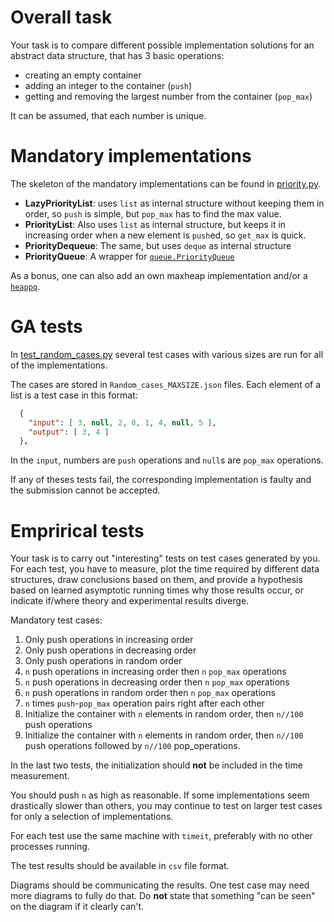 # Overall task

Your task is to compare different possible implementation solutions for an abstract data structure, that has 3 basic operations:
 - creating an empty container
 - adding an integer to the container (`push`)
 - getting and removing the largest number from the container (`pop_max`)

It can be assumed, that each number is unique. 

# Mandatory implementations

The skeleton of the mandatory implementations can be found in [priority.py](priority.py). 
 - **LazyPriorityList**: uses `list` as internal structure without keeping them in order, so `push` is simple, but `pop_max` has to find the max value.
 - **PriorityList**: Also uses `list` as internal structure, but keeps it in increasing order when a new element is `push`ed, so `get_max` is quick.
 - **PriorityDequeue**: The same, but uses `deque` as internal structure
 - **PriorityQueue**: A wrapper for [`queue.PriorityQueue`](https://docs.python.org/3/library/queue.html#queue.PriorityQueue)
  
As a bonus, one can also add an own maxheap implementation and/or a [`heappq`](https://docs.python.org/3/library/heapq.html).

# GA tests

In [test_random_cases.py](test_random_cases.py) several test cases with various sizes are run for all of the implementations. 

The cases are stored in `Random_cases_MAXSIZE.json` files. Each element of a list is a test case in this format:

```json
  {
    "input": [ 3, null, 2, 0, 1, 4, null, 5 ],
    "output": [ 3, 4 ]
  },
```

In the `input`, numbers are `push` operations and `null`s are `pop_max` operations.

If any of theses tests fail, the corresponding implementation is faulty and the submission cannot be accepted. 

# Emprirical tests

Your task is to carry out "interesting" tests on test cases generated by you. For each test, you have to measure, plot the time required by different data structures, draw conclusions based on them, and provide a hypothesis based on learned asymptotic running times why those results occur, or indicate if/where theory and experimental results diverge.

Mandatory test cases:
1. Only push operations in increasing order
2. Only push operations in decreasing order
3. Only push operations in random order
4. `n` push operations in increasing order then `n` `pop_max` operations 
5. `n` push operations in decreasing order then `n` `pop_max` operations 
6. `n` push operations in random order then `n` `pop_max` operations 
7. `n` times `push`-`pop_max` operation pairs right after each other
8. Initialize the container with `n` elements in random order, then `n//100` push operations
9. Initialize the container with `n` elements in random order, then `n//100` push operations followed by `n//100` pop_operations.

In the last two tests, the initialization should **not** be included in the time measurement.

You should push `n` as high as reasonable. If some implementations seem drastically slower than others, you may continue to test on larger test cases for only a selection of implementations.

For each test use the same machine with `timeit`, preferably with no other processes running. 

The test results should be available in `csv` file format.

Diagrams should be communicating the results. One test case may need more diagrams to fully do that. Do **not** state that something "can be seen" on the diagram if it clearly can't. 

